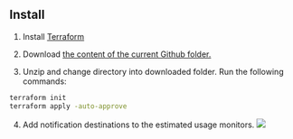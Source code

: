 ## Install

1. Install [Terraform](https://developer.hashicorp.com/terraform/downloads)

2. Download [the content of the current Github folder.](https://download-directory.github.io/?url=https%3A%2F%2Fgithub.com%2Fchrisleffler%2Fmypublicrepo%2Ftree%2Fmain%2Fterraform%2Fdatadog%2Festimated_usage)

3. Unzip and change directory into downloaded folder. Run the following commands:

```bash
terraform init
terraform apply -auto-approve
```
4. Add notification destinations to the estimated usage monitors.
![](./images/add-notification.gif)